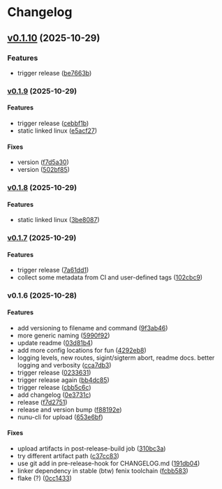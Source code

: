 # Changelog

## [v0.1.10](https://github.com/nunu-ai/nunu-cli/compare/v0.1.9...be7663b3eca8dd608796e7b8bf835e749fe84098) (2025-10-29)

### Features

* trigger release
([be7663b](https://github.com/nunu-ai/nunu-cli/commit/be7663b3eca8dd608796e7b8bf835e749fe84098))

### [v0.1.9](https://github.com/nunu-ai/nunu-cli/compare/v0.1.8...v0.1.9) (2025-10-29)

#### Features

* trigger release
([cebbf1b](https://github.com/nunu-ai/nunu-cli/commit/cebbf1b758218b7ccfdf4e28ef117ce30c3306b7))
* static linked linux
([e5acf27](https://github.com/nunu-ai/nunu-cli/commit/e5acf27e92d5290dcb2d8df0e12d99b85914ade6))

#### Fixes

* version
([f7d5a30](https://github.com/nunu-ai/nunu-cli/commit/f7d5a305b22d93904b9aad048c46dd0beeb7888e))
* version
([502bf85](https://github.com/nunu-ai/nunu-cli/commit/502bf859cb7116b9b1c63f9266253328790d304d))

### [v0.1.8](https://github.com/nunu-ai/nunu-cli/compare/v0.1.7...v0.1.8) (2025-10-29)

#### Features

* static linked linux
([3be8087](https://github.com/nunu-ai/nunu-cli/commit/3be8087076b44916f1a4c55733cac8d749005933))

### [v0.1.7](https://github.com/nunu-ai/nunu-cli/compare/v0.1.6...v0.1.7) (2025-10-29)

#### Features

* trigger release
([7a61dd1](https://github.com/nunu-ai/nunu-cli/commit/7a61dd1aa8b2d3d8ea97e0dddf28dd0f18c8cfa7))
* collect some metadata from CI and user-defined tags
([102cbc9](https://github.com/nunu-ai/nunu-cli/commit/102cbc956451953ea0ab4b67cc75f8170f92a276))

### v0.1.6 (2025-10-28)

#### Features

* add versioning to filename and command
([9f3ab46](https://github.com/nunu-ai/nunu-cli/commit/9f3ab467d476ac351ed13222f843a611f9dc8366))
* more generic naming
([5990f92](https://github.com/nunu-ai/nunu-cli/commit/5990f92b4a0bdfaad652dc4e4ec09de69766176f))
* update readme
([03d81b4](https://github.com/nunu-ai/nunu-cli/commit/03d81b497d7415231d4d7d93e376244c745a49b2))
* add more config locations for fun
([4292eb8](https://github.com/nunu-ai/nunu-cli/commit/4292eb84f4dfae85727435aebaacc5cab677464a))
* logging levels, new routes, sigint/sigterm abort, readme docs. better
logging and verbosity
([cca7db3](https://github.com/nunu-ai/nunu-cli/commit/cca7db3b9275528830e4d40735589a1e4daea754))
* trigger release
([0233631](https://github.com/nunu-ai/nunu-cli/commit/02336319c57ed8f31928f461f29012833e9de031))
* trigger release again
([bb4dc85](https://github.com/nunu-ai/nunu-cli/commit/bb4dc85112de8f7ae89d983ea50a6777bf100bb4))
* trigger release
([cbb5c6c](https://github.com/nunu-ai/nunu-cli/commit/cbb5c6c4f321c1c78fd6c9ff52d737357300d9fd))
* add changelog
([0e3731c](https://github.com/nunu-ai/nunu-cli/commit/0e3731cb41a5e35e6ebadc314172c85331d44374))
* release
([f7d2751](https://github.com/nunu-ai/nunu-cli/commit/f7d27512b7baf8da80320b68feb608d81d64fc67))
* release and version bump
([f88192e](https://github.com/nunu-ai/nunu-cli/commit/f88192eb01a34e6d77d24a66c9288238d12d7fa8))
* nunu-cli for upload
([653e6bf](https://github.com/nunu-ai/nunu-cli/commit/653e6bff0b655e75fb8e0840a037be57d0b45660))

#### Fixes

* upload artifacts in post-release-build job
([310bc3a](https://github.com/nunu-ai/nunu-cli/commit/310bc3a43165305611aced9941b6bdc2c9227e66))
* try different artifact path
([c37cc83](https://github.com/nunu-ai/nunu-cli/commit/c37cc834fb812f27683be4bd7586ff57f7e2f9bf))
* use git add in pre-release-hook for CHANGELOG.md
([191db04](https://github.com/nunu-ai/nunu-cli/commit/191db04085aa4b58fa922671c89739cc8fb0a68f))
* linker dependency in stable (btw) fenix toolchain
([fcbb583](https://github.com/nunu-ai/nunu-cli/commit/fcbb5834b34bfab7ee7b5ab7a18736751c9fd3b8))
* flake (?)
([0cc1433](https://github.com/nunu-ai/nunu-cli/commit/0cc1433d90b84236bac753006a80e8fe7d7bc630))
